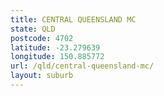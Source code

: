 ```yaml
---
title: CENTRAL QUEENSLAND MC
state: QLD
postcode: 4702
latitude: -23.279639
longitude: 150.885772
url: /qld/central-queensland-mc/
layout: suburb
---
```

